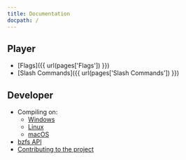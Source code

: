 ```yaml
---
title: Documentation
docpath: /
---
```


## Player

- [Flags]({{ url(pages['Flags']) }})
- [Slash Commands]({{ url(pages['Slash Commands']) }})

## Developer

- Compiling on:
  - [Windows](/documentation/developer/compiling/windows)
  - [Linux](/documentation/developer/compiling/linux)
  - [macOS](/documentation/developer/compiling/macos)
- [bzfs API](/documentation/developer/bzfs_api)
- [Contributing to the project](/documentation/developer/contributing)
